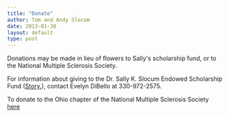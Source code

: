 ```yaml
---
title: "Donate"
author: Tom and Andy Slocum
date: 2013-01-30
layout: default
type: post
---
```

Donations may be made in lieu of flowers to Sally's scholarship fund, or to the National Multiple Sclerosis Society.

For information about giving to the Dr. Sally K. Slocum Endowed Scholarship Fund ([Story.](http://www.ohio.com/news/first/ua-grad-honors-favorite-professor-1.206384)), contact Evelyn DiBello at 330-972-2575.

To donate to the Ohio chapter of the National Multiple Sclerosis Society [here](http://www.nationalmssociety.org/chapters/oha/donate/index.aspx)
